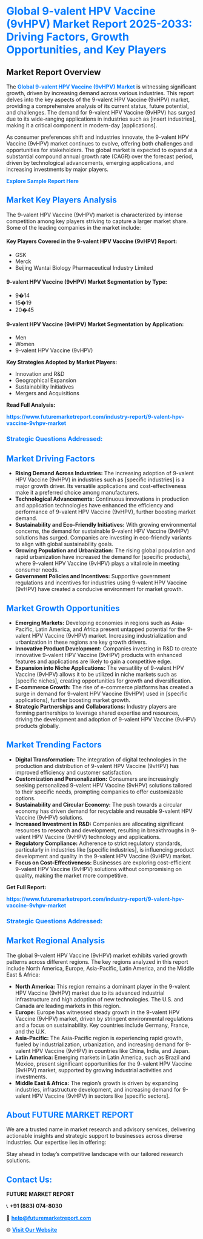 <h1 style="color: #007BFF;">Global 9-valent HPV Vaccine (9vHPV) Market Report 2025-2033: Driving Factors, Growth Opportunities, and Key Players</h1>

<section id="overview">
<h2>Market Report Overview</h2>
<p>The <a href="https://www.futuremarketreport.com/industry-report/9-valent-hpv-vaccine-9vhpv-market" style="color: #007BFF; text-decoration: none;"><strong>Global 9-valent HPV Vaccine (9vHPV) Market</strong></a> is witnessing significant growth, driven by increasing demand across various industries. This report delves into the key aspects of the 9-valent HPV Vaccine (9vHPV) market, providing a comprehensive analysis of its current status, future potential, and challenges. The demand for 9-valent HPV Vaccine (9vHPV) has surged due to its wide-ranging applications in industries such as [insert industries], making it a critical component in modern-day [applications].</p>
<p>As consumer preferences shift and industries innovate, the 9-valent HPV Vaccine (9vHPV) market continues to evolve, offering both challenges and opportunities for stakeholders. The global market is expected to expand at a substantial compound annual growth rate (CAGR) over the forecast period, driven by technological advancements, emerging applications, and increasing investments by major players.</p>
</section>

<section id="overview">
<p><a href="https://www.futuremarketreport.com/request-sample/reportId=122831" style="color: #007BFF; text-decoration: none;"><strong>Explore Sample Report Here</strong></a></p>
</section>

<section id="key-players">
<h2 style="color: #007BFF;">Market Key Players Analysis</h2>
<p>The 9-valent HPV Vaccine (9vHPV) market is characterized by intense competition among key players striving to capture a larger market share. Some of the leading companies in the market include:</p>
<h4>Key Players Covered in the 9-valent HPV Vaccine (9vHPV) Report:</h4>
<ul><li>GSK</li><li>Merck</li><li>Beijing Wantai Biology Pharmaceutical Industry Limited</li></ul>
<h4>9-valent HPV Vaccine (9vHPV) Market Segmentation by Type:</h4>
<ul><li>9�14</li><li>15�19</li><li>20�45</li></ul>

<h4>9-valent HPV Vaccine (9vHPV) Market Segmentation by Application:</h4>
<ul><li>Men</li><li>Women</li><li>9-valent HPV Vaccine (9vHPV)</li></ul>
<p><strong>Key Strategies Adopted by Market Players:</strong></p>
<ul>
<li>Innovation and R&D</li>
<li>Geographical Expansion</li>
<li>Sustainability Initiatives</li>
<li>Mergers and Acquisitions</li>
</ul>
</section>

<section>
<p><strong>Read Full Analysis: </strong></p><a href="https://www.futuremarketreport.com/industry-report/9-valent-hpv-vaccine-9vhpv-market" style="color: #007BFF; text-decoration: none;"><strong>https://www.futuremarketreport.com/industry-report/9-valent-hpv-vaccine-9vhpv-market</strong></a>
<h3 style="color: #007BFF;">Strategic Questions Addressed:</h3>
</section>

<section id="driving-factors">
<h2 style="color: #007BFF;">Market Driving Factors</h2>
<ul>
<li><strong>Rising Demand Across Industries:</strong> The increasing adoption of 9-valent HPV Vaccine (9vHPV) in industries such as [specific industries] is a major growth driver. Its versatile applications and cost-effectiveness make it a preferred choice among manufacturers.</li>
<li><strong>Technological Advancements:</strong> Continuous innovations in production and application technologies have enhanced the efficiency and performance of 9-valent HPV Vaccine (9vHPV), further boosting market demand.</li>
<li><strong>Sustainability and Eco-Friendly Initiatives:</strong> With growing environmental concerns, the demand for sustainable 9-valent HPV Vaccine (9vHPV) solutions has surged. Companies are investing in eco-friendly variants to align with global sustainability goals.</li>
<li><strong>Growing Population and Urbanization:</strong> The rising global population and rapid urbanization have increased the demand for [specific products], where 9-valent HPV Vaccine (9vHPV) plays a vital role in meeting consumer needs.</li>
<li><strong>Government Policies and Incentives:</strong> Supportive government regulations and incentives for industries using 9-valent HPV Vaccine (9vHPV) have created a conducive environment for market growth.</li>
</ul>
</section>

<section id="growth-opportunities">
<h2 style="color: #007BFF;">Market Growth Opportunities</h2>
<ul>
<li><strong>Emerging Markets:</strong> Developing economies in regions such as Asia-Pacific, Latin America, and Africa present untapped potential for the 9-valent HPV Vaccine (9vHPV) market. Increasing industrialization and urbanization in these regions are key growth drivers.</li>
<li><strong>Innovative Product Development:</strong> Companies investing in R&D to create innovative 9-valent HPV Vaccine (9vHPV) products with enhanced features and applications are likely to gain a competitive edge.</li>
<li><strong>Expansion into Niche Applications:</strong> The versatility of 9-valent HPV Vaccine (9vHPV) allows it to be utilized in niche markets such as [specific niches], creating opportunities for growth and diversification.</li>
<li><strong>E-commerce Growth:</strong> The rise of e-commerce platforms has created a surge in demand for 9-valent HPV Vaccine (9vHPV) used in [specific applications], further boosting market growth.</li>
<li><strong>Strategic Partnerships and Collaborations:</strong> Industry players are forming partnerships to leverage shared expertise and resources, driving the development and adoption of 9-valent HPV Vaccine (9vHPV) products globally.</li>
</ul>
</section>

<section id="trending-factors">
<h2 style="color: #007BFF;">Market Trending Factors</h2>
<ul>
<li><strong>Digital Transformation:</strong> The integration of digital technologies in the production and distribution of 9-valent HPV Vaccine (9vHPV) has improved efficiency and customer satisfaction.</li>
<li><strong>Customization and Personalization:</strong> Consumers are increasingly seeking personalized 9-valent HPV Vaccine (9vHPV) solutions tailored to their specific needs, prompting companies to offer customizable options.</li>
<li><strong>Sustainability and Circular Economy:</strong> The push towards a circular economy has driven demand for recyclable and reusable 9-valent HPV Vaccine (9vHPV) solutions.</li>
<li><strong>Increased Investment in R&D:</strong> Companies are allocating significant resources to research and development, resulting in breakthroughs in 9-valent HPV Vaccine (9vHPV) technology and applications.</li>
<li><strong>Regulatory Compliance:</strong> Adherence to strict regulatory standards, particularly in industries like [specific industries], is influencing product development and quality in the 9-valent HPV Vaccine (9vHPV) market.</li>
<li><strong>Focus on Cost-Effectiveness:</strong> Businesses are exploring cost-efficient 9-valent HPV Vaccine (9vHPV) solutions without compromising on quality, making the market more competitive.</li>
</ul>
</section>

<section>
<p><strong>Get Full Report: </strong></p><a href="https://www.futuremarketreport.com/industry-report/9-valent-hpv-vaccine-9vhpv-market" style="color: #007BFF; text-decoration: none;"><strong>https://www.futuremarketreport.com/industry-report/9-valent-hpv-vaccine-9vhpv-market</strong></a>
<h3 style="color: #007BFF;">Strategic Questions Addressed:</h3>
</section>


<section id="regional-analysis">
<h2 style="color: #007BFF;">Market Regional Analysis</h2>
<p>The global 9-valent HPV Vaccine (9vHPV) market exhibits varied growth patterns across different regions. The key regions analyzed in this report include North America, Europe, Asia-Pacific, Latin America, and the Middle East & Africa:</p>
<ul>
<li><strong>North America:</strong> This region remains a dominant player in the 9-valent HPV Vaccine (9vHPV) market due to its advanced industrial infrastructure and high adoption of new technologies. The U.S. and Canada are leading markets in this region.</li>
<li><strong>Europe:</strong> Europe has witnessed steady growth in the 9-valent HPV Vaccine (9vHPV) market, driven by stringent environmental regulations and a focus on sustainability. Key countries include Germany, France, and the U.K.</li>
<li><strong>Asia-Pacific:</strong> The Asia-Pacific region is experiencing rapid growth, fueled by industrialization, urbanization, and increasing demand for 9-valent HPV Vaccine (9vHPV) in countries like China, India, and Japan.</li>
<li><strong>Latin America:</strong> Emerging markets in Latin America, such as Brazil and Mexico, present significant opportunities for the 9-valent HPV Vaccine (9vHPV) market, supported by growing industrial activities and investments.</li>
<li><strong>Middle East & Africa:</strong> The region’s growth is driven by expanding industries, infrastructure development, and increasing demand for 9-valent HPV Vaccine (9vHPV) in sectors like [specific sectors].</li>
</ul>
</section>

<footer>
<h2 style="color: #007BFF;">About FUTURE MARKET REPORT</h2>
<p>We are a trusted name in market research and advisory services, delivering actionable insights and strategic support to businesses across diverse industries. Our expertise lies in offering:</p>

<p>Stay ahead in today’s competitive landscape with our tailored research solutions.</p>

<h2 style="color: #007BFF;">Contact Us:</h2>
<p><strong>FUTURE MARKET REPORT</strong></p>
<p>📞 <strong>+91 (883) 074-8030</strong></p>
<p>📧 <strong><a href="mailto:help@futuremarketreport.com" style="color: #007BFF;">help@futuremarketreport.com</a></strong></p>
<p>🌐 <strong><a href="https://www.futuremarketreport.com/" style="color: #007BFF;">Visit Our Website</a></strong></p>
</footer>